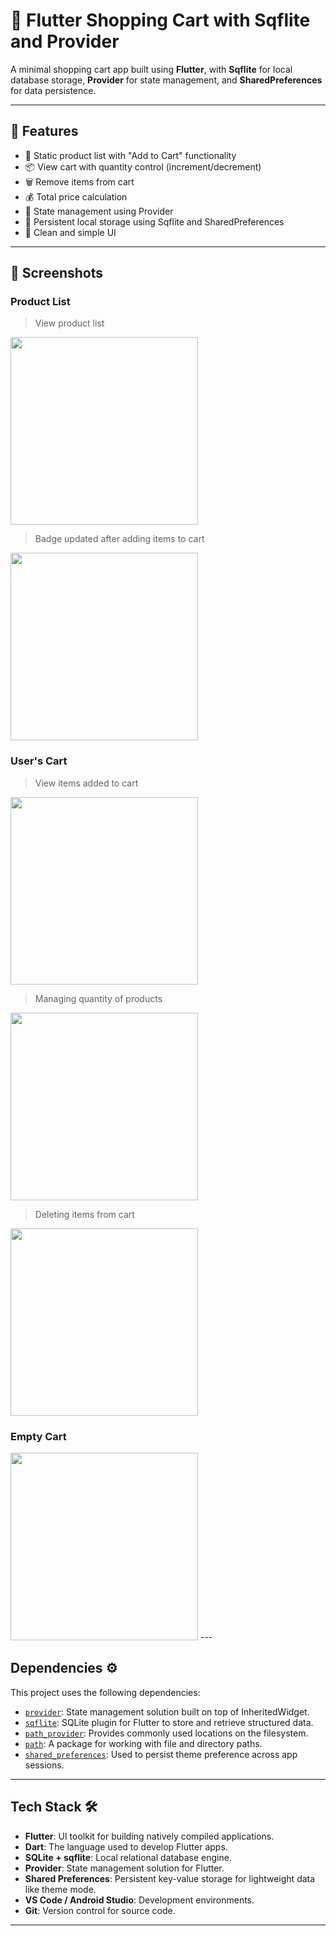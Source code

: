 # 🛒 Flutter Shopping Cart with Sqflite and Provider

A minimal shopping cart app built using **Flutter**, with **Sqflite** for local database storage, **Provider** for state management, and **SharedPreferences** for data persistence.

---

## 📱 Features

- 🧾 Static product list with "Add to Cart" functionality
- 📦 View cart with quantity control (increment/decrement)
- 🗑️ Remove items from cart
- 💰 Total price calculation
- 🧠 State management using Provider
- 💾 Persistent local storage using Sqflite and SharedPreferences
- 🎨 Clean and simple UI
---

## 📸 Screenshots
### **Product List**
> View product list
<img src="assets/productList1.png" width="300"/>

> Badge updated after adding items to cart
<img src="assets/productList2.png" width="300"/>

### **User's Cart**
> View items added to cart
<img src="assets/cartPage1.png" width="300"/>

> Managing quantity of products
<img src="assets/cartPage2.png" width="300"/>

> Deleting items from cart
<img src="assets/cartPage3.png" width="300"/>

### **Empty Cart**
<img src="assets/emptyCartPage.png" width="300"/>
---

## Dependencies ⚙️

This project uses the following dependencies:

- [`provider`](https://pub.dev/packages/provider): State management solution built on top of InheritedWidget.
- [`sqflite`](https://pub.dev/packages/sqflite): SQLite plugin for Flutter to store and retrieve structured data.
- [`path_provider`](https://pub.dev/packages/path_provider): Provides commonly used locations on the filesystem.
- [`path`](https://pub.dev/packages/path): A package for working with file and directory paths.
- [`shared_preferences`](https://pub.dev/packages/shared_preferences): Used to persist theme preference across app sessions.

---

##  Tech Stack 🛠️
- **Flutter**: UI toolkit for building natively compiled applications.
- **Dart**: The language used to develop Flutter apps.
- **SQLite + sqflite**: Local relational database engine.
- **Provider**: State management solution for Flutter.
- **Shared Preferences**: Persistent key-value storage for lightweight data like theme mode.
- **VS Code / Android Studio**: Development environments.
- **Git**: Version control for source code.
---